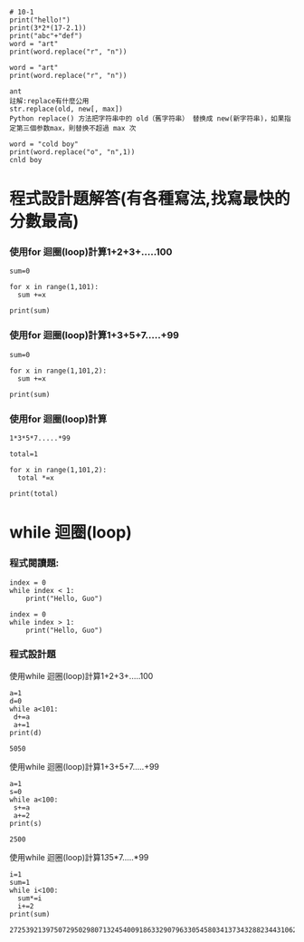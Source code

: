 ```
# 10-1
print("hello!")
print(3*2*(17-2.1))
print("abc"+"def")
word = "art"
print(word.replace("r", "n"))
```

```
word = "art"
print(word.replace("r", "n"))
```
```
ant
註解:replace有什麼公用
str.replace(old, new[, max])
Python replace() 方法把字符串中的 old（舊字符串） 替换成 new(新字符串)，如果指定第三個参数max，則替换不超過 max 次

word = "cold boy"
print(word.replace("o", "n",1))
cnld boy

```

# 程式設計題解答(有各種寫法,找寫最快的分數最高)

### 使用for 迴圈(loop)計算1+2+3+.....100
```
sum=0

for x in range(1,101):
  sum +=x
  
print(sum)
```
### 使用for 迴圈(loop)計算1+3+5+7.....+99
```
sum=0

for x in range(1,101,2):
  sum +=x
  
print(sum)
```
### 使用for 迴圈(loop)計算
```
1*3*5*7.....*99
```
```
total=1

for x in range(1,101,2):
  total *=x
  
print(total)
```
# while 迴圈(loop)
### 程式閱讀題:
```
index = 0
while index < 1:
	print("Hello, Guo")
```
```
index = 0
while index > 1:
	print("Hello, Guo")
```  
  
### 程式設計題


使用while 迴圈(loop)計算1+2+3+.....100
```
a=1
d=0
while a<101:
 d+=a
 a+=1
print(d)

5050
```

使用while 迴圈(loop)計算1+3+5+7.....+99
```
a=1
s=0
while a<100:
 s+=a
 a+=2
print(s)

2500
```
使用while 迴圈(loop)計算1*3*5*7.....*99
```
i=1
sum=1
while i<100:
  sum*=i
  i+=2
print(sum)

2725392139750729502980713245400918633290796330545803413734328823443106201171875
```

